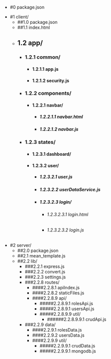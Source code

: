 - #0 package.json
+ #1 client/
	- ##1.0 package.json
    - ##1.1 index.html
	+ ## 1.2 app/
		+ ### 1.2.1 common/
		    - #### 1.2.1.1 app.js
			- #### 1.2.1.2 security.js
		+ ### 1.2.2 components/
			+ #### 1.2.2.1 navbar/
			    - ##### 1.2.2.1.1 navbar.html
				- ##### 1.2.2.1.2 navbar.js
		+ ### 1.2.3 states/
		    + #### 1.2.3.1 dashboard/
			+ #### 1.2.3.2 user/
			    - ##### 1.2.3.2.1 user.js
				- ##### 1.2.3.2.2 userDataService.js
				+ ##### 1.2.3.2.3 login/
				    - ###### 1.2.3.2.3.1 login.html
				    - ###### 1.2.3.2.3.2 login.js
+ #2 server/
	- ##2.0 package.json
    - ##2.1 mean_template.js
    + ##2.2 lib/
	    - ###2.2.1 express.js
		- ###2.2.2 convert.js
		- ###2.2.3 settings.js
		+ ###2.2.8 routes/
			- ####2.2.8.1 apiIndex.js
			- ####2.2.8.2 staticFiles.js
		    + ####2.2.8.9 api/
			    - #####2.2.8.9.1 rolesApi.js
				- #####2.2.8.9.1 usersApi.js
			    + #####2.2.8.9.9 util/
				    - ######2.2.8.9.9.1 crudApi.js
		+ ###2.2.9 data/
		    - ####2.2.9.1 rolesData.js
			- ####2.2.9.2 usersData.js
			+ ####2.2.9.9 util/
			    - #####2.2.9.9.1 crudData.js
				- #####2.2.9.9.1 mongodb.js
